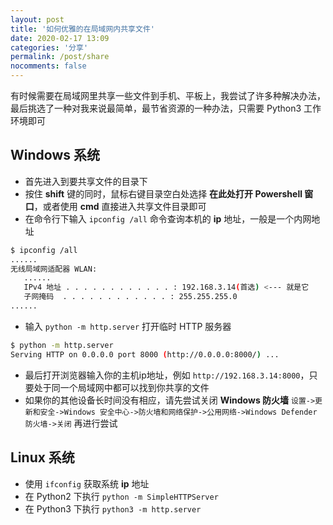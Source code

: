 ```yaml
---
layout: post
title: '如何优雅的在局域网内共享文件'
date: 2020-02-17 13:09
categories: '分享'
permalink: /post/share
nocomments: false
---
```


有时候需要在局域网里共享一些文件到手机、平板上，我尝试了许多种解决办法，最后挑选了一种对我来说最简单，最节省资源的一种办法，只需要 Python3 工作环境即可

## Windows 系统

- 首先进入到要共享文件的目录下
- 按住 **shift** 键的同时，鼠标右键目录空白处选择 **在此处打开 Powershell 窗口**，或者使用 **cmd** 直接进入共享文件目录即可
- 在命令行下输入 `ipconfig /all` 命令查询本机的 **ip** 地址，一般是一个内网地址

~~~sh
$ ipconfig /all
......
无线局域网适配器 WLAN:
   ......
   IPv4 地址 . . . . . . . . . . . . : 192.168.3.14(首选) <--- 就是它
   子网掩码  . . . . . . . . . . . . : 255.255.255.0
......
~~~

- 输入 `python -m http.server` 打开临时 HTTP 服务器

~~~sh
$ python -m http.server
Serving HTTP on 0.0.0.0 port 8000 (http://0.0.0.0:8000/) ...
~~~

- 最后打开浏览器输入你的主机ip地址，例如 `http://192.168.3.14:8000`，只要处于同一个局域网中都可以找到你共享的文件
- 如果你的其他设备长时间没有相应，请先尝试关闭 **Windows 防火墙** `设置->更新和安全->Windows 安全中心->防火墙和网络保护->公用网络->Windows Defender 防火墙->关闭` 再进行尝试

## Linux 系统

- 使用 `ifconfig` 获取系统 **ip** 地址
- 在 Python2 下执行 `python -m SimpleHTTPServer`
- 在 Python3 下执行 `python3 -m http.server`


